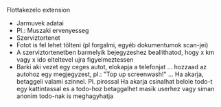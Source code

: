 
Flottakezelo extension

- Jarmuvek adatai
- Pl.: Muszaki ervenyesseg
- Szerviztortenet
- Fotot is fel lehet tölteni (pl forgalmi, egyéb dokumentumok scan-jei)
- A szerviztortenetben barmelyik bejegyzeshez beallithatod, hogy x km vagy x ido
  elteltevel ujra figyelmeztessen
- Barki aki vezet egy ceges autot, elokapja a telefonjat ...
  hozzaad az autohoz egy megjegyzest, pl.: "Top up screenwash!" ...
  Ha akarja, betaggeli valami szinnel. Pl. pirossal
  Ha akarja csinalhat belole todo-t egy kattintassal es a todo-hoz betaggalhet
  masik userhez vagy siman anonim todo-nak is meghagyhatja
